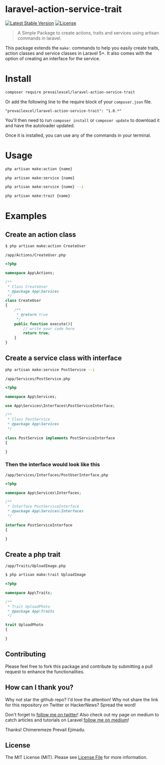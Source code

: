 # laravel-action-service-trait

[![Latest Stable Version](http://poser.pugx.org/prevailexcel/laravel-action-service-trait/v)](https://packagist.org/packages/prevailexcel/laravel-action-service-trait) 
[![License](http://poser.pugx.org/prevailexcel/laravel-action-service-trait/license)](https://packagist.org/packages/prevailexcel/laravel-action-service-trait)


> A Simple Package to create actions, traits and services using artisan commands in laravel.

This package extends the `make:` commands to help you easily create traits, action classes and service classes in Laravel 5+. It also comes with the option of creating an interface for the service.

# Install
```bash
composer require prevailexcel/laravel-action-service-trait
```

Or add the following line to the require block of your `composer.json` file.

```
"prevailexcel/laravel-action-service-trait": "1.0.*"
```

You'll then need to run `composer install` or `composer update` to download it and have the autoloader updated.

Once it is installed, you can use any of the commands in your terminal.

# Usage
```bash
php artisan make:action {name}
```
```bash
php artisan make:service {name}
```
```bash
php artisan make:service {name} --i
```
```bash
php artisan make:trait {name}
```

# Examples

## Create an action class
```bash
$ php artisan make:action CreateUser
```
`/app/Actions/CreateUser.php`
```php
<?php

namespace App\Actions;

/**
 * Class CreateUser
 * @package App\Services
 */
class CreateUser
{
    /**
     * @return true
     */
    public function execute(){
        // write your code here
        return true;
    }
}
```


## Create a service class with interface
```bash
php artisan make:service PostService --i
```
`/app/Services/PostService.php`
```php
<?php

namespace App\Services;

use App\Services\Interfaces\PostServiceInterface;

/**
 * Class PostService
 * @package App\Services
 */
 
class PostService implements PostServiceInterface
{

}
```
### Then the interface would look like this
`/app/Services/Interfaces/PostUserInterface.php`
```php
<?php

namespace App\Services\Interfaces;

/**
 * Interface PostServiceInterface
 * @package App\Services\Interfaces
 */
 
interface PostServiceInterface
{

}
```



## Create a php trait
`/app/Traits/UploadImage.php`
```bash
$ php artisan make:trait UploadImage
```

```php
<?php

namespace App\Traits;

/**
 * Trait UploadPhoto
 * @package App\Traits
 */

trait UploadPhoto
{

}
```


## Contributing

Please feel free to fork this package and contribute by submitting a pull request to enhance the functionalities.

## How can I thank you?

Why not star the github repo? I'd love the attention! Why not share the link for this repository on Twitter or HackerNews? Spread the word!

Don't forget to [follow me on twitter](https://twitter.com/EjimaduPrevail)!
Also check out my page on medium to catch articles and tutorials on Laravel [follow me on medium](https://medium.com/@prevailexcellent)!

Thanks!
Chimeremeze Prevail Ejimadu.

## License

The MIT License (MIT). Please see [License File](LICENSE.md) for more information.
